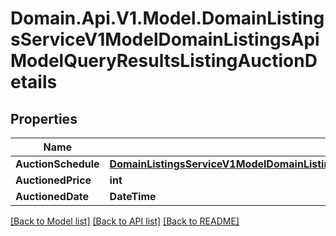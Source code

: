 # Domain.Api.V1.Model.DomainListingsServiceV1ModelDomainListingsApiModelQueryResultsListingAuctionDetails
## Properties

Name | Type | Description | Notes
------------ | ------------- | ------------- | -------------
**AuctionSchedule** | [**DomainListingsServiceV1ModelDomainListingsApiModelQueryResultsListingAuctionSchedule**](DomainListingsServiceV1ModelDomainListingsApiModelQueryResultsListingAuctionSchedule.md) |  | [optional] 
**AuctionedPrice** | **int** |  | [optional] 
**AuctionedDate** | **DateTime** |  | [optional] 

[[Back to Model list]](../README.md#documentation-for-models) [[Back to API list]](../README.md#documentation-for-api-endpoints) [[Back to README]](../README.md)

